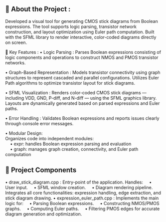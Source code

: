 ## 🧠 About the Project :
Developed a visual tool for generating CMOS stick diagrams from Boolean expressions.
The tool supports logic parsing, transistor network construction, and layout optimization using Euler path computation.
Built with the SFML library to render interactive, color-coded diagrams directly on screen.



🚀 Key Features :
• Logic Parsing :
Parses Boolean expressions consisting of logic components and operations to construct NMOS and PMOS transistor networks.

• Graph-Based Representation :
Models transistor connectivity using graph structures to represent cascaded and parallel configurations.
Utilizes Euler Path algorithms to optimize transistor layout for stick diagrams.

• SFML Visualization :
Renders color-coded CMOS stick diagrams — including VDD, GND, P-diff, and N-diff — using the SFML graphics library.
Layouts are dynamically generated based on parsed expressions and Euler paths.

• Error Handling :
Validates Boolean expressions and reports issues clearly through console error messages.

• Modular Design:  
Organizes code into independent modules:  
&nbsp;&nbsp;&nbsp;&nbsp;• expr: handles Boolean expression parsing and evaluation  
&nbsp;&nbsp;&nbsp;&nbsp;• graph: manages graph creation, connectivity, and Euler path computation

## 🧩 Project Components
• draw_stick_diagram.cpp :
Entry-point of the application. Handles:
&nbsp;&nbsp;&nbsp;&nbsp;• User input.
&nbsp;&nbsp;&nbsp;&nbsp;• SFML window creation.
&nbsp;&nbsp;&nbsp;&nbsp;• Diagram rendering pipeline.
Integrates all core functionalities: expression handling, edge extraction, and stick diagram drawing.
• expression_euler_path.cpp :
Implements the main logic for:
&nbsp;&nbsp;&nbsp;&nbsp;• Parsing Boolean expressions.
&nbsp;&nbsp;&nbsp;&nbsp;• Constructing NMOS/PMOS graphs.
&nbsp;&nbsp;&nbsp;&nbsp;• Computing Euler paths.
&nbsp;&nbsp;&nbsp;&nbsp;• Filtering PMOS edges for accurate diagram generation and optimization.
